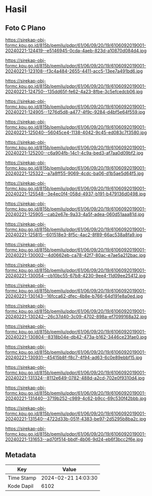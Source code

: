 # Hasil

## Foto C Plano

https://sirekap-obj-formc.kpu.go.id/815b/pemilu/pdpr/61/06/09/20/19/6106092019001-20240221-124419--e5146945-0cda-4aeb-823d-a10870d084d4.jpg

https://sirekap-obj-formc.kpu.go.id/815b/pemilu/pdpr/61/06/09/20/19/6106092019001-20240221-123108--f3c4a484-2655-4411-acc5-13ee7a491bd6.jpg

https://sirekap-obj-formc.kpu.go.id/815b/pemilu/pdpr/61/06/09/20/19/6106092019001-20240221-124750--135dd65f-fe62-4a23-8fbe-3c5efcedcb06.jpg

https://sirekap-obj-formc.kpu.go.id/815b/pemilu/pdpr/61/06/09/20/19/6106092019001-20240221-124905--1276d5d8-a477-4f9c-9284-d4bf5e64f559.jpg

https://sirekap-obj-formc.kpu.go.id/815b/pemilu/pdpr/61/06/09/20/19/6106092019001-20240221-125040--56045ce4-1138-4042-9c45-ed083c7f3580.jpg

https://sirekap-obj-formc.kpu.go.id/815b/pemilu/pdpr/61/06/09/20/19/6106092019001-20240221-125200--c6a904fb-14c1-4c9a-bed3-af7aa0d09bf2.jpg

https://sirekap-obj-formc.kpu.go.id/815b/pemilu/pdpr/61/06/09/20/19/6106092019001-20240221-125322--a7a8ff55-9069-4cdc-ba06-d1b5ae5d64f5.jpg

https://sirekap-obj-formc.kpu.go.id/815b/pemilu/pdpr/61/06/09/20/19/6106092019001-20240221-125548--3e4ec0f4-058d-4937-b191-b479136d0498.jpg

https://sirekap-obj-formc.kpu.go.id/815b/pemilu/pdpr/61/06/09/20/19/6106092019001-20240221-125905--cab2e67e-9a33-4a5f-adea-060d51aaa81d.jpg

https://sirekap-obj-formc.kpu.go.id/815b/pemilu/pdpr/61/06/09/20/19/6106092019001-20240221-125815--601518e3-8f5c-4ac2-8f89-66ac538a8fa9.jpg

https://sirekap-obj-formc.kpu.go.id/815b/pemilu/pdpr/61/06/09/20/19/6106092019001-20240221-130002--4d0662eb-ca78-42f7-80ac-e7ae5a212bac.jpg

https://sirekap-obj-formc.kpu.go.id/815b/pemilu/pdpr/61/06/09/20/19/6106092019001-20240221-130054--cb10bc55-67b8-4230-9ee4-11d09ee25412.jpg

https://sirekap-obj-formc.kpu.go.id/815b/pemilu/pdpr/61/06/09/20/19/6106092019001-20240221-130143--16fcca62-dfec-4b8e-b766-64d191e8a0ed.jpg

https://sirekap-obj-formc.kpu.go.id/815b/pemilu/pdpr/61/06/09/20/19/6106092019001-20240221-130242--26c37d40-3c09-4702-898a-ef7099168a32.jpg

https://sirekap-obj-formc.kpu.go.id/815b/pemilu/pdpr/61/06/09/20/19/6106092019001-20240221-130804--8318b04e-db42-473a-b162-3446ce23fae0.jpg

https://sirekap-obj-formc.kpu.go.id/815b/pemilu/pdpr/61/06/09/20/19/6106092019001-20240221-130931--45415b8f-f8c7-4f94-ad63-6c0e89ebbf15.jpg

https://sirekap-obj-formc.kpu.go.id/815b/pemilu/pdpr/61/06/09/20/19/6106092019001-20240221-131324--8112e649-0782-488d-a2cd-702e0f9310d4.jpg

https://sirekap-obj-formc.kpu.go.id/815b/pemilu/pdpr/61/06/09/20/19/6106092019001-20240221-131440--3719b252-c989-4c62-b9cc-69c530f42bbb.jpg

https://sirekap-obj-formc.kpu.go.id/815b/pemilu/pdpr/61/06/09/20/19/6106092019001-20240221-131540--4722d33b-051f-4383-be97-2d5295b8ba2c.jpg

https://sirekap-obj-formc.kpu.go.id/815b/pemilu/pdpr/61/06/09/20/19/6106092019001-20240221-131653--ad70f514-bbdf-4b06-9d24-eb6f3bcc2f6e.jpg


## Metadata

| Key        | Value               |
| ---------- | ------------------- |
| Time Stamp | 2024-02-21 14:03:30 |
| Kode Dapil | 6102                |



